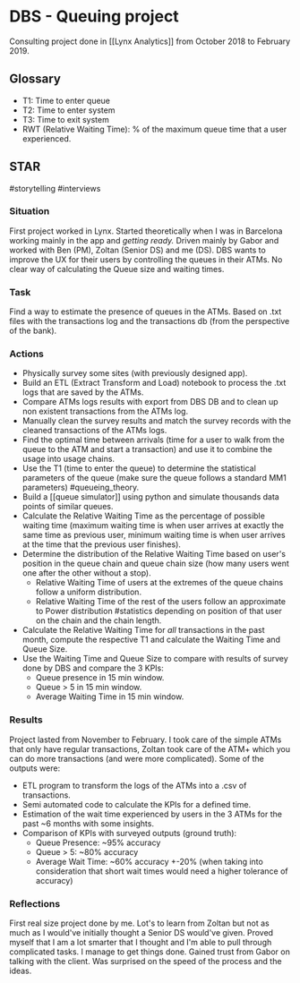 # DBS - Queuing project
Consulting project done in [[Lynx Analytics]] from October 2018 to February 2019.
## Glossary
 - T1: Time to enter queue
 - T2: Time to enter system 
 - T3: Time to exit system
 - RWT (Relative Waiting Time): % of the maximum queue time that a user experienced.
## STAR
#storytelling #interviews
### Situation
First project worked in Lynx. Started theoretically when I was in Barcelona working mainly in the app and _getting ready._ Driven mainly by Gabor and worked with Ben (PM), Zoltan (Senior DS) and me (DS). DBS wants to improve the UX for their users by controlling the queues in their ATMs. No clear way of calculating the Queue size and waiting times. 
### Task
Find a way to estimate the presence of queues in the ATMs. Based on .txt files with the transactions log and the transactions db (from the perspective of the bank). 
### Actions
 - Physically survey some sites (with previously designed app).
- Build an ETL (Extract Transform and Load) notebook to process the .txt logs that are saved by the ATMs. 
 - Compare ATMs logs results with export from DBS DB and to clean up non existent transactions from the ATMs log.
 - Manually clean the survey results and match the survey records with the cleaned transactions of the ATMs logs.
 - Find the optimal time between arrivals (time for a user to walk from the queue to the ATM and start a transaction) and use it to combine the usage into usage chains.
 - Use the T1 (time to enter the queue) to determine the statistical parameters of the queue (make sure the queue follows a standard MM1 parameters) #queueing_theory.
 - Build a [[queue simulator]] using python and simulate thousands data points of similar queues.
 - Calculate the Relative Waiting Time as the percentage of possible waiting time (maximum waiting time is when user arrives at exactly the same time as previous user, minimum waiting time is when user arrives at the time that the previous user finishes).
 - Determine the distribution of the Relative Waiting Time based on user's position in the queue chain and queue chain size (how many users went one after the other without a stop). 
	 - Relative Waiting Time of users at the extremes of the queue chains follow a uniform distribution.
	 - Relative Waiting Time of the rest of the users follow an approximate to Power distribution #statistics depending on position of that user on the chain and the chain length.
 - Calculate the Relative Waiting Time for *all* transactions in the past month, compute the respective T1 and calculate the Waiting Time and Queue Size.
 - Use the Waiting Time and Queue Size to compare with results of survey done by DBS and compare the 3 KPIs:
	 - Queue presence in 15 min window.
	 - Queue > 5 in 15 min window.
	 - Average Waiting Time in 15 min window.
### Results
Project lasted from November to February. I took care of the simple ATMs that only have regular transactions, Zoltan took care of the ATM+ which you can do more transactions (and were more complicated). Some of the outputs were:
 - ETL program to transform the logs of the ATMs into a .csv of transactions.
 - Semi automated code to calculate the KPIs for a defined time.
 - Estimation of the wait time experienced by users in the 3 ATMs for the past ~6 months with some insights.
 - Comparison of KPIs with surveyed outputs (ground truth):
	 - Queue Presence: ~95% accuracy
	 - Queue > 5: ~80% accuracy
	 - Average Wait Time: ~60%  accuracy +-20%  (when taking into consideration that short wait times would need a higher tolerance of accuracy)
### Reflections
First real size project done by me. Lot's to learn from Zoltan but not as much as I would've initially thought a Senior DS would've given. Proved myself that I am a lot smarter that I thought and I'm able to pull through complicated tasks. I manage to get things done. Gained trust from Gabor on talking with the client. Was surprised on the speed of the process and the ideas. 